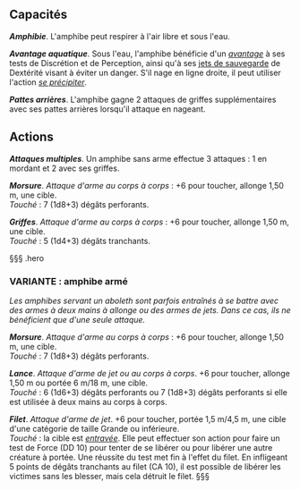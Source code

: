 ## Capacités
_**Amphibie**_. L'amphibe peut respirer à l'air libre et sous l'eau.

_**Avantage aquatique**_. Sous l'eau, l'amphibe bénéficie d'un [_avantage_](/utiliser-les-caracteristiques/#avantage-et-desavantage) à ses tests de Discrétion et de Perception, ainsi qu'à ses [jets de sauvegarde](/utiliser-les-caracteristiques/#jets-de-sauvegarde) de Dextérité visant à éviter un danger. S'il nage en ligne droite, il peut utiliser l'action [_se précipiter_](/combattre/#se-precipiter).

_**Pattes arrières**_. L'amphibe gagne 2 attaques de griffes supplémentaires avec ses pattes arrières lorsqu'il attaque en nageant.

## Actions
_**Attaques multiples**_. Un amphibe sans arme effectue 3 attaques : 1 en mordant et 2 avec ses griffes.

_**Morsure**_. _Attaque d'arme au corps à corps_ : +6 pour toucher, allonge 1,50 m, une cible.  
_Touché_ : 7 (1d8+3) dégâts perforants.

_**Griffes**_. _Attaque d'arme au corps à corps_ : +6 pour toucher, allonge 1,50 m, une cible.  
_Touché_ : 5 (1d4+3) dégâts tranchants.

§§§ .hero
### VARIANTE : amphibe armé
_Les amphibes servant un aboleth sont parfois entraînés à se battre avec des armes à deux mains à allonge ou des armes de jets. Dans ce cas, ils ne bénéficient que d'une seule attaque._

_**Morsure**_. _Attaque d'arme au corps à corps_ : +6 pour toucher, allonge 1,50 m, une cible.  
_Touché_ : 7 (1d8+3) dégâts perforants.

_**Lance**_. _Attaque d'arme de jet ou au corps à corps_. +6 pour toucher, allonge 1,50 m ou portée 6 m/18 m, une cible.  
_Touché_ : 6 (1d6+3) dégâts perforants ou 7 (1d8+3) dégâts perforants si elle est utilisée à deux mains au corps à corps.

_**Filet**_. _Attaque d'arme de jet_. +6 pour toucher, portée 1,5 m/4,5 m, une cible d'une catégorie de taille Grande ou inférieure.  
_Touché_ : la cible est [_entravée_](/gerer-la-sante-du-personnage/#entrave). Elle peut effectuer son action pour faire un test de Force (DD 10) pour tenter de se libérer ou pour libérer une autre créature à portée. Une réussite du test met fin à l'effet du filet. En infligeant 5 points de dégâts tranchants au filet (CA 10), il est possible de libérer les victimes sans les blesser, mais cela détruit le filet.
§§§
